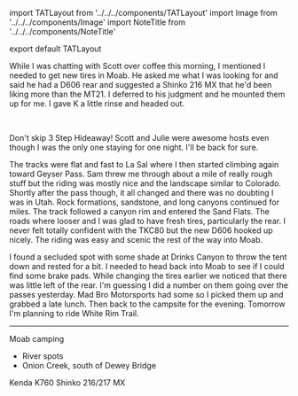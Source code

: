 import TATLayout from '../../../components/TATLayout'
import Image from '../../../components/Image'
import NoteTitle from '../../../components/NoteTitle'

export default TATLayout

<NoteTitle
  title="September 7, 2018 &mdash; Utah"
  subtitle="130 miles"
/>

While I was chatting with Scott over coffee this morning, I mentioned I needed to get new tires in Moab. He asked me what I was looking for and said he had a D606 rear and suggested a Shinko 216 MX that he'd been liking more than the MT21. I deferred to his judgment and he mounted them up for me. I gave K a little rinse and headed out.

<Image src="https://s3.amazonaws.com/tat.honkytonk.in/21/IMG_3071.jpg" alt="" />
<Image src="https://s3.amazonaws.com/tat.honkytonk.in/21/IMG_3080.jpg" alt="" />
<Image src="https://s3.amazonaws.com/tat.honkytonk.in/21/IMG_3082.jpg" alt="" />
<Image src="https://s3.amazonaws.com/tat.honkytonk.in/21/IMG_3087.jpg" alt="" />
<Image src="https://s3.amazonaws.com/tat.honkytonk.in/21/IMG_3096.jpg" alt="" />
<Image src="https://s3.amazonaws.com/tat.honkytonk.in/21/IMG_3099.jpg" alt="" />
<Image src="https://s3.amazonaws.com/tat.honkytonk.in/21/IMG_3100.jpg" alt="" />

Don't skip 3 Step Hideaway! Scott and Julie were awesome hosts even though I was the only one staying for one night. I'll be back for sure.

The tracks were flat and fast to La Sal where I then started climbing again toward Geyser Pass. Sam threw me through about a mile of really rough stuff but the riding was mostly nice and the landscape similar to Colorado. Shortly after the pass though, it all changed and there was no doubting I was in Utah. Rock formations, sandstone, and long canyons continued for miles. The track followed a canyon rim and entered the Sand Flats. The roads where looser and I was glad to have fresh tires, particularly the rear. I never felt totally confident with the TKC80 but the new D606 hooked up nicely. The riding was easy and scenic the rest of the way into Moab.

I found a secluded spot with some shade at Drinks Canyon to throw the tent down and rested for a bit. I needed to head back into Moab to see if I could find some brake pads. While changing the tires earlier we noticed that there was little left of the rear. I'm guessing I did a number on them going over the passes yesterday. Mad Bro Motorsports had some so I picked them up and grabbed a late lunch. Then back to the campsite for the evening. Tomorrow I'm planning to ride White Rim Trail.

---

Moab camping

- River spots
- Onion Creek, south of Dewey Bridge

Kenda K760
Shinko 216/217 MX
